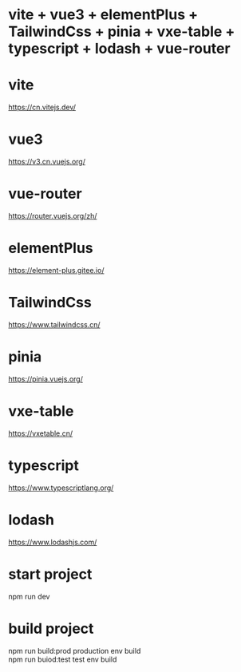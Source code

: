 # vite + vue3 + elementPlus + TailwindCss + pinia + vxe-table + typescript + lodash + vue-router

# vite  
  https://cn.vitejs.dev/
# vue3
  https://v3.cn.vuejs.org/
# vue-router
  https://router.vuejs.org/zh/
# elementPlus
  https://element-plus.gitee.io/
# TailwindCss
  https://www.tailwindcss.cn/
# pinia
  https://pinia.vuejs.org/
# vxe-table
  https://vxetable.cn/
# typescript
  https://www.typescriptlang.org/
# lodash
  https://www.lodashjs.com/
# start project
  npm run dev 
# build project
  npm run build:prod  production env build  
  npm run buiod:test  test env build  

